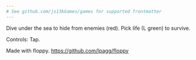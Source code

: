 ```yaml
---
# See github.com/js13kGames/games for supported frontmatter
---
```

Dive under the sea to hide from enemies (red).
Pick life (L green) to survive.

Controls: Tap.

Made with floppy.
https://github.com/lpagg/floppy